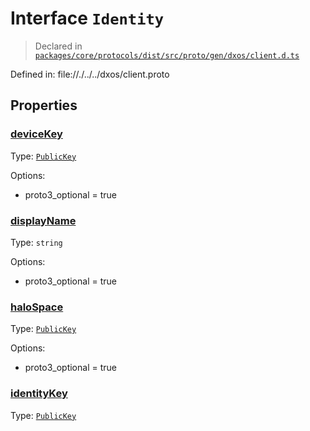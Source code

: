 # Interface `Identity`
> Declared in [`packages/core/protocols/dist/src/proto/gen/dxos/client.d.ts`]()

Defined in:
   file://./../../dxos/client.proto
## Properties
### [deviceKey]()
Type: <code>[PublicKey](/api/@dxos/react-client/classes/PublicKey)</code>

Options:
  - proto3_optional = true
### [displayName]()
Type: <code>string</code>

Options:
  - proto3_optional = true
### [haloSpace]()
Type: <code>[PublicKey](/api/@dxos/react-client/classes/PublicKey)</code>

Options:
  - proto3_optional = true
### [identityKey]()
Type: <code>[PublicKey](/api/@dxos/react-client/classes/PublicKey)</code>